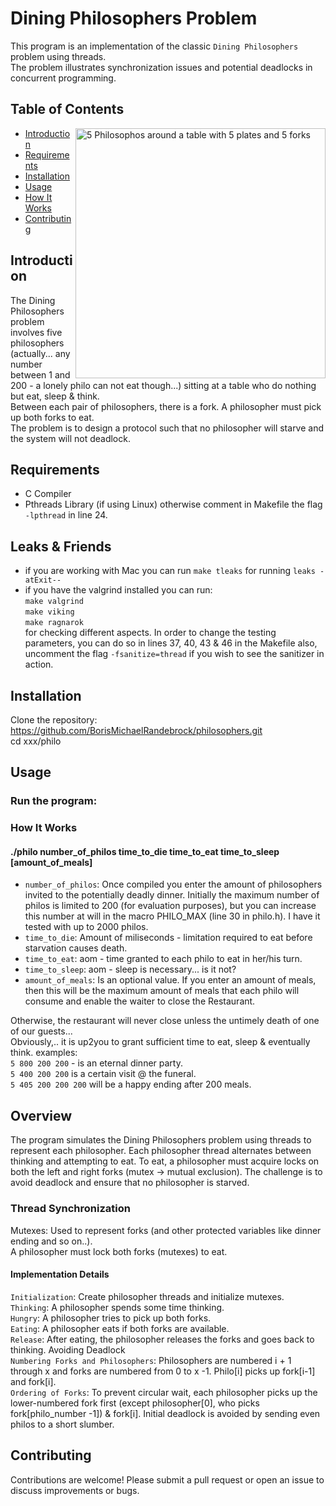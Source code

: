 # Dining Philosophers Problem

This program is an implementation of the classic `Dining Philosophers` problem using threads.   
The problem illustrates synchronization issues and potential deadlocks in concurrent programming.

## Table of Contents

<img align="right" src="https://github.com/BorisMichaelRandebrock/philosophers/assets/98555508/fc8565b9-59f5-448c-8037-416af1e687a2"
     alt="5 Philosophos around a table with 5 plates and 5 forks"  width="400" height="400">

- [Introduction](#introduction)
- [Requirements](#requirements)
- [Installation](#installation)
- [Usage](#usage)
- [How It Works](#how-it-works)
- [Contributing](#contributing)


## Introduction

The Dining Philosophers problem involves five philosophers (actually... any number between 1 and 200 - a lonely philo can not eat though...) sitting at a table who do nothing but eat, sleep &  think.  
   Between each pair of philosophers, there is a fork. A philosopher must pick up both forks to eat.  
    The problem is to design a protocol such that no philosopher will starve and the system will not deadlock.

## Requirements

- C Compiler 
- Pthreads Library (if using Linux) otherwise  comment in Makefile the flag `-lpthread` in line 24.

## Leaks & Friends
- if you are working with Mac you can run `make tleaks` for running `leaks -atExit--` 
- if you have the valgrind installed you can run:  
	`make valgrind`  
	`make viking`  
	`make ragnarok`  
for checking different aspects.
In order to change the testing parameters, you can do so in lines 37, 40, 43 & 46 in the Makefile
also, uncomment the flag `-fsanitize=thread` if you wish to see the sanitizer in action.


## Installation

 Clone the repository:  
    https://github.com/BorisMichaelRandebrock/philosophers.git  
   cd xxx/philo

## Usage 

### Run the program:
<make> 

### How It Works
#### ./philo number_of_philos time_to_die time_to_eat time_to_sleep [amount_of_meals]
- `number_of_philos`: 
Once compiled you enter the amount of philosophers invited to the potentially deadly dinner. Initially the maximum number of philos is limited to 200 (for evaluation purposes), but you can increase this number at will in the macro PHILO_MAX  (line 30 in philo.h). I have it tested with up to 2000 philos.
- `time_to_die`:
Amount of miliseconds - limitation required to eat before starvation causes death. 
- `time_to_eat`:
aom - time granted to each philo to eat in her/his turn.
- `time_to_sleep`:
aom - sleep is necessary... is it not?
- `amount_of_meals`:
Is an optional value. If you enter an amount of meals, then this will be the maximum amount of meals that each philo will consume and enable the waiter to close the Restaurant.  

Otherwise, the restaurant will never close unless the untimely death of one of our guests...  
Obviously,.. it is up2you to grant sufficient time to eat, sleep & eventually think.
examples:  
`5 800 200 200` - is an eternal dinner party.  
`5 400 200 200` is a certain visit @ the funeral.  
`5 405 200 200 200` will be a happy ending after 200 meals.  


## Overview
The program simulates the Dining Philosophers problem using threads to represent each philosopher. Each philosopher thread alternates between thinking and attempting to eat. To eat, a philosopher must acquire locks on both the left and right forks (mutex -> mutual exclusion). The challenge is to avoid deadlock and ensure that no philosopher is starved.

### Thread Synchronization
Mutexes: Used to represent forks (and other protected variables like dinner ending and so on..).  
 A philosopher must lock both forks (mutexes) to eat.

#### Implementation Details
`Initialization`: Create philosopher threads and initialize mutexes.  
`Thinking`: A philosopher spends some time thinking.  
`Hungry`: A philosopher tries to pick up both forks.  
`Eating`: A philosopher eats if both forks are available.  
`Release`: After eating, the philosopher releases the forks and goes back to thinking.
Avoiding Deadlock   
`Numbering Forks and Philosophers`: Philosophers are numbered i + 1 through x and forks are numbered from 0 to x -1. Philo[i] picks up fork[i-1] and fork[i].  
`Ordering of Forks`: To prevent circular wait, each philosopher picks up the lower-numbered fork first (except philosopher[0], who picks fork[philo_number -1]) & fork[i].
Initial deadlock is avoided by sending even philos to a short slumber.

## Contributing
Contributions are welcome! Please submit a pull request or open an issue to discuss improvements or bugs.
